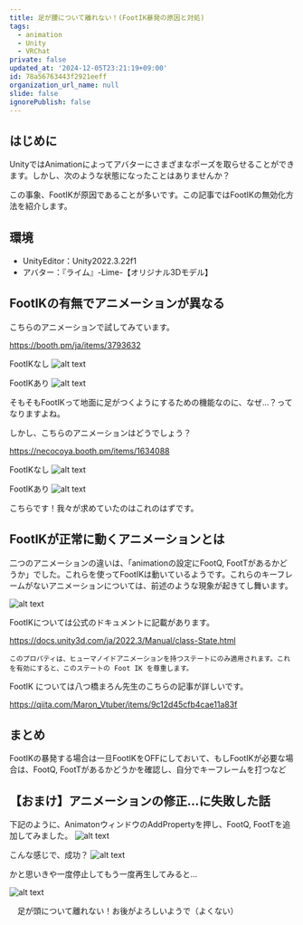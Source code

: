 ```yaml
---
title: 足が腰について離れない！(FootIK暴発の原因と対処)
tags:
  - animation
  - Unity
  - VRChat
private: false
updated_at: '2024-12-05T23:21:19+09:00'
id: 78a56763443f2921eeff
organization_url_name: null
slide: false
ignorePublish: false
---
```


## はじめに

UnityではAnimationによってアバターにさまざまなポーズを取らせることができます。しかし、次のような状態になったことはありませんか？

この事象、FootIKが原因であることが多いです。この記事ではFootIKの無効化方法を紹介します。

## 環境

- UnityEditor：Unity2022.3.22f1
- アバター：『ライム』-Lime-【オリジナル3Dモデル】

## FootIKの有無でアニメーションが異なる

こちらのアニメーションで試してみています。

https://booth.pm/ja/items/3793632

FootIKなし
![alt text](https://github.com/fukuda-A-HU/zenn-books/blob/main/images/footik-error-unity/image-3.png?raw=true)

FootIKあり
![alt text](https://github.com/fukuda-A-HU/zenn-books/blob/main/images/footik-error-unity/image-4.png?raw=true)

そもそもFootIKって地面に足がつくようにするための機能なのに、なぜ...？ってなりますよね。

しかし、こちらのアニメーションはどうでしょう？

https://necocoya.booth.pm/items/1634088

FootIKなし
![alt text](https://github.com/fukuda-A-HU/zenn-books/blob/main/images/footik-error-unity/image-8.png?raw=true)

FootIKあり
![alt text](https://github.com/fukuda-A-HU/zenn-books/blob/main/images/footik-error-unity/image-9.png?raw=true)

こちらです！我々が求めていたのはこれのはずです。

## FootIKが正常に動くアニメーションとは

二つのアニメーションの違いは、「animationの設定にFootQ, FootTがあるかどうか」でした。これらを使ってFootIKは動いているようです。これらのキーフレームがないアニメーションについては、前述のような現象が起きてし舞います。

![alt text](https://github.com/fukuda-A-HU/zenn-books/blob/main/images/footik-error-unity/image-10.png?raw=true)


FootIKについては公式のドキュメントに記載があります。

https://docs.unity3d.com/ja/2022.3/Manual/class-State.html

    このプロパティは、ヒューマノイドアニメーションを持つステートにのみ適用されます。これを有効にすると、このステートの Foot IK を尊重します。

FootIK については八つ橋まろん先生のこちらの記事が詳しいです。

https://qiita.com/Maron_Vtuber/items/9c12d45cfb4cae11a83f

## まとめ

FootIKの暴発する場合は一旦FootIKをOFFにしておいて、もしFootIKが必要な場合は、FootQ, FootTがあるかどうかを確認し、自分でキーフレームを打つなど

## 【おまけ】アニメーションの修正...に失敗した話

下記のように、AnimatonウィンドウのAddPropertyを押し、FootQ, FootTを追加してみました。
![alt text](https://github.com/fukuda-A-HU/zenn-books/blob/main/images/footik-error-unity/image-33.png?raw=true)

こんな感じで、成功？
![alt text](https://github.com/fukuda-A-HU/zenn-books/blob/main/images/footik-error-unity/image-44.png?raw=true)

かと思いきや一度停止してもう一度再生してみると...

![alt text](https://github.com/fukuda-A-HU/zenn-books/blob/main/images/footik-error-unity/image.png?raw=true)

　足が頭について離れない！お後がよろしいようで（よくない）
